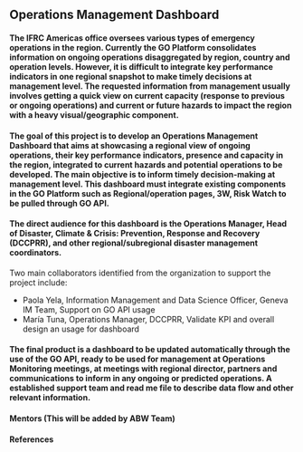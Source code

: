 ## Operations Management Dashboard

#### The IFRC Americas office oversees various types of emergency operations in the region. Currently the GO Platform consolidates information on ongoing operations disaggregated by region, country and operation levels. However, it is difficult to integrate key performance indicators in one regional snapshot to make timely decisions at management level. The requested information from management usually involves getting a quick view on current capacity (response to previous or ongoing operations) and current or future hazards to impact the region with a heavy visual/geographic component.

#### The goal of this project is to develop an Operations Management Dashboard that aims at showcasing a regional view of ongoing operations, their key performance indicators, presence and capacity in the region, integrated to current hazards and potential operations to be developed. The main objective is to inform timely decision-making at management level. This dashboard must integrate existing components in the GO Platform such as Regional/operation pages, 3W, Risk Watch to be pulled through GO API.

#### The direct audience for this dashboard is the Operations Manager, Head of Disaster, Climate & Crisis: Prevention, Response and Recovery (DCCPRR), and other regional/subregional disaster management coordinators. 

Two main collaborators identified from the organization to support the project include:
- Paola Yela, Information Management and Data Science Officer, Geneva IM Team, Support on GO API usage
- María Tuna, Operations Manager, DCCPRR, Validate KPI and overall design an usage for dashboard

#### The final product is a dashboard to be updated automatically through the use of the GO API, ready to be used for management at Operations Monitoring meetings, at meetings with regional director, partners and communications to inform in any ongoing or predicted operations. A established support team and read me file to describe data flow and other relevant information.

#### Mentors (This will be added by ABW Team)

#### References

